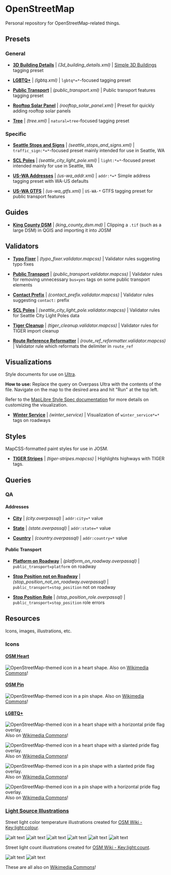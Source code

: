 # OpenStreetMap

Personal repository for OpenStreetMap-related things.

## Presets

### General

* **[3D Building Details](https://github.com/Lumikeiju/openstreetmap/blob/main/presets/3d_building_details.xml)** | *(3d_building_details.xml)* | [Simple 3D Buildings](https://wiki.openstreetmap.org/wiki/Simple_3D_Buildings) tagging preset

* **[LGBTQ+](https://github.com/Lumikeiju/openstreetmap/blob/main/presets/lgbtq.xml)** | *(lgbtq.xml)* | `lgbtq*=*`-focused tagging preset

* **[Public Transport](https://github.com/Lumikeiju/openstreetmap/blob/main/presets/public_transport.xml)** | *(public_transport.xml)* | Public transport features tagging preset

* **[Rooftop Solar Panel](https://github.com/Lumikeiju/openstreetmap/blob/main/presets/rooftop_solar_panel.xml)** | *(rooftop_solar_panel.xml)* | Preset for quickly adding rooftop solar panels

* **[Tree](https://github.com/Lumikeiju/openstreetmap/blob/main/presets/tree.xml)** | *(tree.xml)* | `natural=tree`-focused tagging preset

### Specific

* **[Seattle Stops and Signs](https://github.com/Lumikeiju/openstreetmap/blob/main/presets/seattle_stops_and_signs.xml)** | *(seattle_stops_and_signs.xml)* | `traffic_sign:*=*`-focused preset mainly intended for use in Seattle, WA

* **[SCL Poles](https://github.com/Lumikeiju/openstreetmap/blob/main/presets/seattle_city_light_pole.xml)** | *(seattle_city_light_pole.xml)* | `light:*=*`-focused preset intended mainly for use in Seattle, WA

* **[US-WA Addresses](https://github.com/Lumikeiju/openstreetmap/blob/main/presets/us-wa_addr.xml)** | *(us-wa_addr.xml)* | `addr:*=*` Simple address tagging preset with WA-US defaults

* **[US-WA GTFS](https://github.com/Lumikeiju/openstreetmap/blob/main/presets/us-wa_gtfs.xml)** | *(us-wa_gtfs.xml)* | `US-WA-*` GTFS tagging preset for public transport features 

## Guides

* **[King County DSM](https://github.com/Lumikeiju/openstreetmap/blob/main/guides/king_county_dsm.md)** | *(king_county_dsm.md)* | Clipping a `.tif` (such as a large DSM) in QGIS and importing it into JOSM

## Validators

* **[Typo Fixer](https://github.com/Lumikeiju/openstreetmap/blob/main/validators/typo_fixer.validator.mapcss)** | *(typo_fixer.validator.mapcss)* | Validator rules suggesting typo fixes

* **[Public Transport](https://github.com/Lumikeiju/openstreetmap/blob/main/validators/public_transport.validator.mapcss)** | *(public_transport.validator.mapcss)* | Validator rules for removing unnecessary `bus=yes` tags on some public transport elements

* **[Contact Prefix](https://github.com/Lumikeiju/openstreetmap/blob/main/validators/contact_prefix.validator.mapcss)** | *(contact_prefix.validator.mapcss)* | Validator rules suggesting `contact:` prefix

* **[SCL Poles](https://github.com/Lumikeiju/openstreetmap/blob/main/validators/seattle_city_light_pole.validator.mapcss)** | *(seattle_city_light_pole.validator.mapcss)* | Validator rules for Seattle City Light Poles data

* **[Tiger Cleanup](https://github.com/Lumikeiju/openstreetmap/blob/main/validators/tiger_cleanup.validator.mapcss)** | *(tiger_cleanup.validator.mapcss)* | Validator rules for TIGER import cleanup

* **[Route Reference Reformatter](https://github.com/Lumikeiju/openstreetmap/blob/main/validators/route_ref_reformatter.validator.mapcss)** | *(route_ref_reformatter.validator.mapcss)* | Validator rule which reformats the delimiter in `route_ref`

## Visualizations

Style documents for use on [Ultra](https://overpass-ultra.us/). 

**How to use:** Replace the query on Overpass Ultra with the contents of the file. Navigate on the map to the desired area and hit "Run" at the top left.

Refer to the [MapLibre Style Spec documentation](https://maplibre.org/maplibre-style-spec/) for more details on customizing the visualization.

* **[Winter Service](https://github.com/Lumikeiju/openstreetmap/blob/main/visualizations/winter_service)** | *(winter_service)* | Visualization of `winter_service*=*` tags on roadways

## Styles

MapCSS-formatted paint styles for use in JOSM.

* **[TIGER Stripes](https://github.com/Lumikeiju/openstreetmap/blob/main/styles/tiger-stripes.mapcss)** | *(tiger-stripes.mapcss)* | Highlights highways with TIGER tags.

## Queries

### QA

#### Addresses

* **[City](https://github.com/Lumikeiju/openstreetmap/blob/main/queries/qa/addresses/city.overpassql)** | *(city.overpassql)* | `addr:city=*` value

* **[State](https://github.com/Lumikeiju/openstreetmap/blob/main/queries/qa/addresses/state.overpassql)** | *(state.overpassql)* | `addr:state=*` value

* **[Country](https://github.com/Lumikeiju/openstreetmap/blob/main/queries/qa/addresses/country.overpassql)** | *(country.overpassql)* | `addr:country=*` value

#### Public Transport

* **[Platform on Roadway](https://github.com/Lumikeiju/openstreetmap/blob/main/queries/qa/public_transport/platform_on_roadway.overpassql)** | *(platform_on_roadway.overpassql)* | `public_transport=platform` on roadway

* **[Stop Position not on Roadway](https://github.com/Lumikeiju/openstreetmap/blob/main/queries/qa/public_transport/stop_position_not_on_roadway.overpassql)** | *(stop_position_not_on_roadway.overpassql)* | `public_transport=stop_position` not on roadway

* **[Stop Position Role](https://github.com/Lumikeiju/openstreetmap/blob/main/queries/qa/public_transport/stop_position_role.overpassql)** | *(stop_position_role.overpassql)* | `public_transport=stop_position` role errors

## Resources

Icons, images, illustrations, etc.

### Icons

#### [OSM Heart](resources/icons/osmheart)

![OpenStreetMap-themed icon in a heart shape.](resources/icons/osmheart/osmheart_128.png)
Also on [Wikimedia Commons](https://commons.wikimedia.org/wiki/File:OSM_Heart.svg)!

#### [OSM Pin](resources/icons/osmpin)

![OpenStreetMap-themed icon in a pin shape.](resources/icons/osmpin/osmpin_128.png)
Also on [Wikimedia Commons](https://commons.wikimedia.org/wiki/File:OSM_Pin.svg)!

#### [LGBTQ+](resources/icons/lgbtq)

![OpenStreetMap-themed icon in a heart shape with a horizontal pride flag overlay.](osmheart_lgbtq_horizontal_128.png)
Also on [Wikimedia Commons](https://commons.wikimedia.org/wiki/File:OSM_Heart_Horizontal_Pride.svg)!

![OpenStreetMap-themed icon in a heart shape with a slanted pride flag overlay.](resources/icons/lgbtq/osmheart_lgbtq_slanted_128.png)
Also on [Wikimedia Commons](https://commons.wikimedia.org/wiki/File:OSM_Heart_Slanted_Pride.svg)!

![OpenStreetMap-themed icon in a pin shape with a slanted pride flag overlay.](resources/icons/lgbtq/osmpin_lgbtq_slanted_128.png)
Also on [Wikimedia Commons](https://commons.wikimedia.org/wiki/File:OSM_Pin_Slanted_Pride.svg)!

![OpenStreetMap-themed icon in a pin shape with a horizontal pride flag overlay.](resources/icons/lgbtq/osmpin_lgbtq_horizontal_128.png)
Also on [Wikimedia Commons](https://commons.wikimedia.org/wiki/File:OSM_Pin_Horizontal_Pride.svg)!

### [Light Source Illustrations](resources/light_source_illustrations)

Street light color temperature illustrations created for [OSM Wiki - Key:light:colour](https://wiki.openstreetmap.org/wiki/Key:light:colour).

![alt text](resources/light_source_illustrations/light_colour_2700_k.svg)
![alt text](resources/light_source_illustrations/light_colour_3000_k.svg)
![alt text](resources/light_source_illustrations/light_colour_3500_k.svg)
![alt text](resources/light_source_illustrations/light_colour_4000_k.svg)
![alt text](resources/light_source_illustrations/light_colour_4500_k.svg)
![alt text](resources/light_source_illustrations/light_colour_6000_k.svg)

Street light count illustrations created for [OSM Wiki - Key:light:count](https://wiki.openstreetmap.org/wiki/Key:light:count).

![alt text](resources/light_source_illustrations/light_count_1.svg)
![alt text](resources/light_source_illustrations/light_count_2.svg)

These are all also on [Wikimedia Commons](https://commons.wikimedia.org/wiki/Category:Drawings_of_street_lights)!
